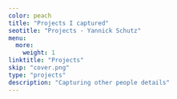 ```yaml
---
color: peach
title: "Projects I captured"
seotitle: "Projects - Yannick Schutz"
menu:
  more:
    weight: 1
linktitle: "Projects"
skip: "cover.png"
type: "projects"
description: "Capturing other people details"
---
```


